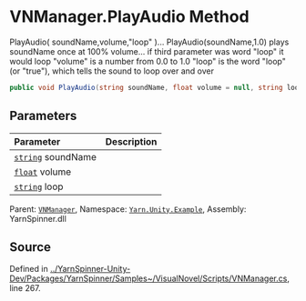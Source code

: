 # VNManager.PlayAudio Method
PlayAudio( soundName,volume,"loop" )...
PlayAudio(soundName,1.0) plays soundName once at 100% volume...
if third parameter was word "loop" it would loop "volume" is a
number from 0.0 to 1.0 "loop" is the word "loop" (or "true"),
which tells the sound to loop over and over

```csharp
public void PlayAudio(string soundName, float volume = null, string loop = "")
```

## Parameters
|Parameter|Description|
|:---|:---|
|[`string`](https://docs.microsoft.com/dotnet/api/System.String) soundName||
|[`float`](https://docs.microsoft.com/dotnet/api/System.Single) volume||
|[`string`](https://docs.microsoft.com/dotnet/api/System.String) loop||


<div class="class-metadata">

Parent: [`VNManager`](/api/csharp/yarn.unity.example/vnmanager.md), Namespace: [`Yarn.Unity.Example`](/api/csharp/yarn.unity.example/README.md), Assembly: YarnSpinner.dll
</div>

## Source
Defined in [../YarnSpinner-Unity-Dev/Packages/YarnSpinner/Samples~/VisualNovel/Scripts/VNManager.cs](https://github.com/YarnSpinnerTool/YarnSpinner-Unity//blob/develop/Samples~/VisualNovel/Scripts/VNManager.cs#L267), line 267.
